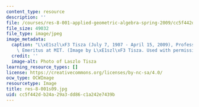 ```yaml
---
content_type: resource
description: ''
file: /courses/res-8-001-applied-geometric-algebra-spring-2009/cc5f442db24a29a3dd86c1a242e7439b_res-8-001s09.jpg
file_size: 49032
file_type: image/jpeg
image_metadata:
  caption: "L\xE1szl\xF3 Tisza (July 7, 1907 - April 15, 2009), Professor of Physics\
    \ Emeritus at MIT. (Image by L\xE1szl\xF3 Tisza. Used with permission.)"
  credit: ''
  image-alt: Photo of Laszlo Tisza
learning_resource_types: []
license: https://creativecommons.org/licenses/by-nc-sa/4.0/
ocw_type: OCWImage
resourcetype: Image
title: res-8-001s09.jpg
uid: cc5f442d-b24a-29a3-dd86-c1a242e7439b
---
```

